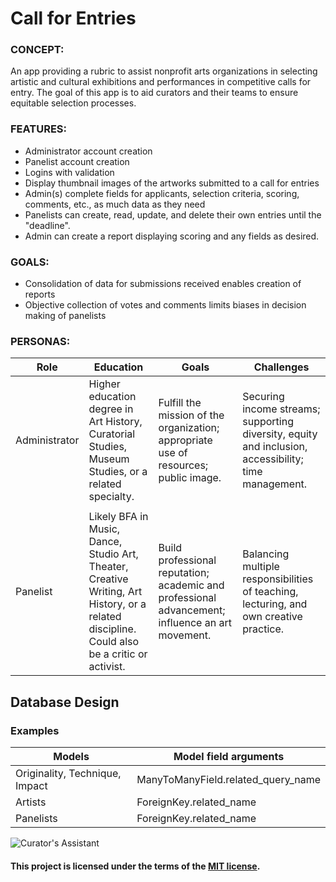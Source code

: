 # Call for Entries

### CONCEPT:

An app providing a rubric to assist nonprofit arts organizations in selecting artistic and cultural exhibitions and performances in competitive calls for entry. The goal of this app is to aid curators and their teams to ensure equitable selection processes.

### FEATURES:

- Administrator account creation
- Panelist account creation
- Logins with validation
- Display thumbnail images of the artworks submitted to a call for entries
- Admin(s) complete fields for applicants, selection criteria, scoring, comments, etc., as much data as they need
- Panelists can create, read, update, and delete their own entries until the "deadline".
- Admin can create a report displaying scoring and any fields as desired.

### GOALS: 

- Consolidation of data for submissions received enables creation of reports
- Objective collection of votes and comments limits biases in decision making of panelists

### PERSONAS:

| Role | Education | Goals | Challenges |
| --- | ------ | -------- | ----------- | 
| Administrator | Higher education degree in Art History, Curatorial Studies, Museum Studies, or a related specialty. |  Fulfill the mission of the organization; appropriate use of resources; public image. | Securing income streams; supporting diversity, equity and inclusion, accessibility; time management. |
|    |       |       |      |  
| Panelist | Likely BFA in Music, Dance, Studio Art, Theater, Creative Writing, Art History, or a related discipline. Could also be a critic or activist. | Build professional reputation; academic and professional advancement; influence an art movement. | Balancing multiple responsibilities of teaching, lecturing, and own creative practice. |

## Database Design

### Examples 
| Models | Model field arguments |
| --- | ------ | 
| Originality, Technique, Impact | ManyToManyField.related_query_name |
| Artists | ForeignKey.related_name |
| Panelists | ForeignKey.related_name |



![Curator's Assistant](https://user-images.githubusercontent.com/11914762/159535642-13b74456-1df3-45be-a0ed-f423373ca20c.png)



#### This project is licensed under the terms of the [MIT license](https://choosealicense.com/licenses/mit/#).
